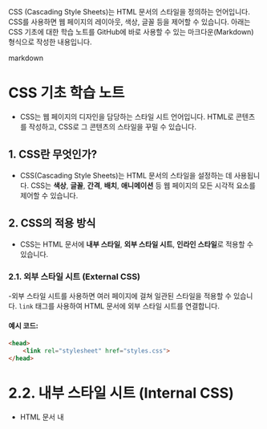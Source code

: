 CSS (Cascading Style Sheets)는 HTML 문서의 스타일을 정의하는 언어입니다. CSS를 사용하면 웹 페이지의 레이아웃, 색상, 글꼴 등을 제어할 수 있습니다. 아래는 CSS 기초에 대한 학습 노트를 GitHub에 바로 사용할 수 있는 마크다운(Markdown) 형식으로 작성한 내용입니다.

markdown
# CSS 기초 학습 노트

- CSS는 웹 페이지의 디자인을 담당하는 스타일 시트 언어입니다. HTML로 콘텐츠를 작성하고, CSS로 그 콘텐츠의 스타일을 꾸밀 수 있습니다.

## 1. CSS란 무엇인가?

- CSS(Cascading Style Sheets)는 HTML 문서의 스타일을 설정하는 데 사용됩니다. CSS는 **색상**, **글꼴**, **간격**, **배치**, **애니메이션** 등 웹 페이지의 모든 시각적 요소를 제어할 수 있습니다.

## 2. CSS의 적용 방식

- CSS는 HTML 문서에 **내부 스타일**, **외부 스타일 시트**, **인라인 스타일**로 적용할 수 있습니다.

### 2.1. 외부 스타일 시트 (External CSS)

-외부 스타일 시트를 사용하면 여러 페이지에 걸쳐 일관된 스타일을 적용할 수 있습니다. `link` 태그를 사용하여 HTML 문서에 외부 스타일 시트를 연결합니다.

#### 예시 코드:
```html
<head>
    <link rel="stylesheet" href="styles.css">
</head>
```
# 2.2. 내부 스타일 시트 (Internal CSS)
- HTML 문서 내 <style> 태그를 사용하여 스타일을 정의할 수 있습니다. 주로 한 페이지에만 스타일을 적용할 때 사용합니다.
```html
####예시 코드:
html
<head>
    <style>
        body {
            background-color: lightblue;
        }
        h1 {
            color: navy;
            font-family: Arial, sans-serif;
        }
    </style>
</head>
```
# 2.3. 인라인 스타일 (Inline CSS)
- HTML 태그 내 style 속성을 사용하여 직접 스타일을 지정하는 방법입니다. 하나의 요소에만 스타일을 적용할 때 유용합니다.
```html
####예시 코드:
html
<h1 style="color: blue; text-align: center;">CSS 학습 노트</h1>
3. CSS 선택자 (Selectors)
CSS 선택자는 HTML 요소에 스타일을 적용할 대상을 선택합니다. 주요 선택자는 다음과 같습니다:
```

# 3.1. 기본 선택자
- 요소 선택자: HTML 요소를 선택하여 스타일을 적용합니다.
```html
css
p {
    color: red;
}
```
이 코드는 모든 <p> 태그에 빨간색 글씨를 적용합니다.


- 클래스 선택자: 클래스 속성으로 선택하여 스타일을 적용합니다. 클래스 이름 앞에는 .을 붙입니다.
```html
css
.container {
    width: 100%;
    margin: 0 auto;
}
```

- 아이디 선택자: 아이디 속성으로 선택하여 스타일을 적용합니다. 아이디 이름 앞에는 #을 붙입니다.
```html
css
#header {
    background-color: gray;
}
```

3.2. 복합 선택자
- 자식 선택자: 특정 부모 요소의 자식 요소에 스타일을 적용합니다.
```html
css
div > p {
    color: green;
}
```


- 후손 선택자: 특정 부모 요소의 후손 요소에 스타일을 적용합니다.
```html
css
div p {
    color: green;
}
```

- 그룹 선택자: 여러 요소에 동일한 스타일을 적용합니다.
```html
css
h1, h2, h3 {
    font-family: Arial, sans-serif;
}
```

# 4. CSS 속성
# 4.1. 색상 및 배경
1.color: 텍스트의 색상을 설정합니다.

2.background-color: 배경색을 설정합니다.

####예시 코드:
```html
css
body {
    background-color: lightgray;
}

h1 {
    color: darkblue;
}
```
# 4.2. 폰트
- font-family: 글꼴을 설정합니다.

- font-size: 글꼴 크기를 설정합니다.

- font-weight: 글꼴의 굵기를 설정합니다.
- 
####예시 코드:
```html
css
p {
    font-family: 'Arial', sans-serif;
    font-size: 16px;
    font-weight: bold;
}
```

# 4.3. 텍스트 스타일
- text-align: 텍스트 정렬을 설정합니다.

- line-height: 텍스트 줄 간격을 설정합니다.

- text-decoration: 텍스트에 장식을 추가합니다(예: 밑줄, 취소선 등).

####예시 코드:
```html
css
h1 {
    text-align: center;
    text-decoration: underline;
}
```

# 4.4. 박스 모델
- 박스 모델은 모든 HTML 요소가 사각형 박스로 간주된다는 개념입니다. 이 박스는 네 가지 주요 부분으로 구성됩니다: content, padding, border, margin.

1.padding: 콘텐츠와 경계선 사이의 공간

2.border: 요소의 테두리

3.margin: 요소와 다른 요소 사이의 간격

####예시 코드:
```html
css
div {
    width: 300px;
    padding: 20px;
    border: 1px solid black;
    margin: 10px;
}
```

# 5. CSS 레이아웃
# 5.1. Flexbox
- Flexbox는 웹 페이지의 레이아웃을 간단하게 만들 수 있는 CSS3의 기능입니다. 부모 요소에 display: flex를 설정하고 자식 요소들이 유연하게 배치됩니다.
####예시 코드:
```html
css
.container {
    display: flex;
    justify-content: space-between;
}

.item {
    width: 30%;
}
```

# 5.2. Grid
- Grid는 2차원 레이아웃을 쉽게 만들 수 있게 해주는 CSS3 기능입니다. display: grid를 사용하여 행과 열로 구성된 레이아웃을 만들 수 있습니다.

####예시 코드:
```html
css
.container {
    display: grid;
    grid-template-columns: 1fr 1fr 1fr;
    gap: 20px;
}

.item {
    background-color: lightblue;
}
```

## 6. 결론
- CSS는 웹 페이지의 디자인을 꾸미는 데 중요한 역할을 합니다. 다양한 선택자와 속성을 사용하여 레이아웃과 스타일을 자유롭게 설정할 수 있습니다. CSS를 잘 활용하면 사용자 경험을 향상시키고, 웹 페이지를 보다 직관적이고 아름답게 만들 수 있습니다.
